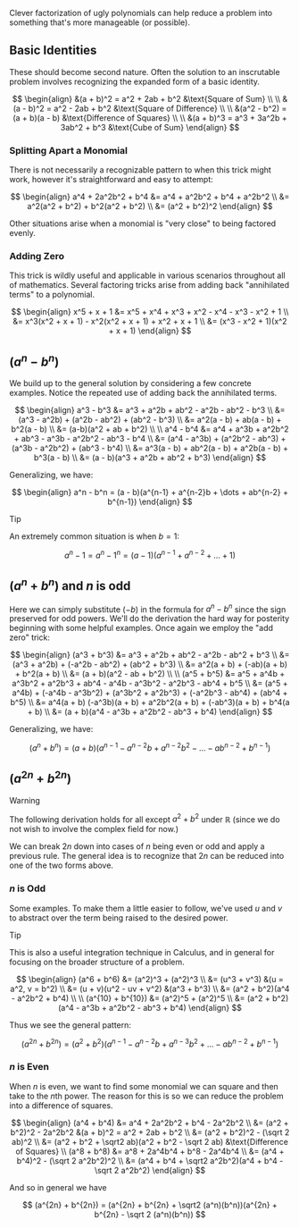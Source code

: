 Clever factorization of ugly polynomials can help reduce a problem into something that's more manageable (or possible).

## Basic Identities

These should become second nature. Often the solution to an inscrutable problem involves recognizing the expanded form of a basic identity.

$$
\begin{align}
&(a + b)^2 = a^2 + 2ab + b^2 &\text{Square of Sum} \\ \\
&(a - b)^2 = a^2 - 2ab + b^2 &\text{Square of Difference} \\ \\
&(a^2 - b^2) = (a + b)(a - b) &\text{Difference of Squares} \\ \\
&(a + b)^3 = a^3 + 3a^2b + 3ab^2 + b^3 &\text{Cube of Sum}
\end{align}
$$

### Splitting Apart a Monomial

There is not necessarily a recognizable pattern to when this trick might work, however it's straightforward and easy to attempt:

$$
\begin{align}
a^4 + 2a^2b^2 + b^4 &= a^4 + a^2b^2 + b^4 + a^2b^2 \\
&= a^2(a^2 + b^2) + b^2(a^2 + b^2) \\
&= (a^2 + b^2)^2
\end{align}
$$

Other situations arise when a monomial is "very close" to being factored evenly.

### Adding Zero

This trick is wildly useful and applicable in various scenarios throughout all of mathematics. Several factoring tricks arise from adding back "annihilated terms" to a polynomial.

$$
\begin{align}
x^5 + x + 1 &= x^5 + x^4 + x^3 + x^2 - x^4 - x^3 - x^2 + 1 \\
&= x^3(x^2 + x + 1) - x^2(x^2 + x + 1) + x^2 + x + 1 \\
&= (x^3 - x^2 + 1)(x^2 + x + 1)
\end{align}
$$

## $(a^n - b^n)$

We build up to the general solution by considering a few concrete examples. Notice the repeated use of adding back the annihilated terms.

$$
\begin{align}
a^3 - b^3 &= a^3 + a^2b + ab^2 - a^2b - ab^2 - b^3 \\
&= (a^3 - a^2b) + (a^2b - ab^2) + (ab^2 - b^3) \\
&= a^2(a - b) + ab(a - b) + b^2(a - b) \\
&= (a-b)(a^2 + ab + b^2) \\ \\
a^4 - b^4 &= a^4 + a^3b + a^2b^2 + ab^3 - a^3b - a^2b^2 - ab^3 - b^4 \\
&= (a^4 - a^3b) + (a^2b^2 - ab^3) + (a^3b - a^2b^2) + (ab^3 - b^4) \\
&= a^3(a - b) + ab^2(a - b) + a^2b(a - b) + b^3(a - b) \\
&= (a - b)(a^3 + a^2b + ab^2 + b^3)
\end{align}
$$

Generalizing, we have:

$$
\begin{align}
a^n - b^n = (a - b)(a^{n-1} + a^{n-2}b + \dots + ab^{n-2} + b^{n-1})
\end{align}
$$

> [!tip]
> An extremely common situation is when $b = 1$:
>
> $$
> a^n - 1 = a^n - 1^n = (a - 1)(a^{n-1} + a^{n-2} + \dots + 1)
> $$

## $(a^n + b^n)$ and $n$ is odd

Here we can simply substitute $(-b)$ in the formula for $a^n - b^n$ since the sign preserved for odd powers. We'll do the derivation the hard way for posterity beginning with some helpful examples. Once again we employ the "add zero" trick:

$$
\begin{align}
(a^3 + b^3) &= a^3 + a^2b + ab^2 - a^2b - ab^2 + b^3 \\
&= (a^3 + a^2b) + (-a^2b - ab^2) + (ab^2 + b^3) \\
&= a^2(a + b) + (-ab)(a + b) + b^2(a + b) \\
&= (a + b)(a^2 - ab + b^2) \\ \\
(a^5 + b^5) &= a^5 + a^4b + a^3b^2 + a^2b^3 + ab^4 - a^4b - a^3b^2 - a^2b^3 - ab^4 + b^5 \\
&= (a^5 + a^4b) + (-a^4b - a^3b^2) + (a^3b^2 + a^2b^3) + (-a^2b^3 - ab^4) + (ab^4 + b^5) \\
&= a^4(a + b) (-a^3b)(a + b) + a^2b^2(a + b) + (-ab^3)(a + b) + b^4(a + b) \\
&= (a + b)(a^4 - a^3b + a^2b^2 - ab^3 + b^4)
\end{align}
$$

Generalizing, we have:

$$
(a^n + b^n) = (a + b)(a^{n-1} - a^{n-2}b + a^{n-2}b^2 - \dots - ab^{n-2} + b^{n-1})
$$

## $(a^{2n} + b^{2n})$

> [!warning]
> The following derivation holds for all except $a^2 + b^2$ under $\mathbb{R}$ (since we do not wish to involve the complex field for now.)

We can break $2n$ down into cases of $n$ being even or odd and apply a previous rule. The general idea is to recognize that $2n$ can be reduced into one of the two forms above.

### $n$ is Odd

Some examples. To make them a little easier to follow, we've used $u$ and $v$ to abstract over the term being raised to the desired power.

> [!tip]
> This is also a useful integration technique in Calculus, and in general for focusing on the broader structure of a problem.

$$
\begin{align}
(a^6 + b^6) &= (a^2)^3 + (a^2)^3 \\
&= (u^3 + v^3) &(u = a^2, v = b^2) \\
&= (u + v)(u^2 - uv + v^2) &(a^3 + b^3) \\
&= (a^2 + b^2)(a^4 - a^2b^2 + b^4) \\ \\
(a^{10} + b^{10}) &= (a^2)^5 + (a^2)^5 \\
&= (a^2 + b^2)(a^4 - a^3b + a^2b^2 - ab^3 + b^4)
\end{align}
$$

Thus we see the general pattern:

$$
(a^{2n} + b^{2n}) = (a^2 + b^2)(a^{n-1} - a^{n-2}b + a^{n-3}b^2 + \dots - ab^{n-2} + b^{n-1})
$$

### $n$ is Even

When $n$ is even, we want to find some monomial we can square and then take to the $n$th power. The reason for this is so we can reduce the problem into a difference of squares.

$$
\begin{align}
(a^4 + b^4) &= a^4 + 2a^2b^2 + b^4 - 2a^2b^2 \\
&= (a^2 + b^2)^2 - 2a^2b^2 &(a + b)^2 = a^2 + 2ab + b^2 \\
&= (a^2 + b^2)^2 - (\sqrt 2 ab)^2 \\
&= (a^2 + b^2 + \sqrt2 ab)(a^2 + b^2 - \sqrt 2 ab) &\text{Difference of Squares} \\
(a^8 + b^8) &= a^8 + 2a^4b^4 + b^8 - 2a^4b^4 \\
&= (a^4 + b^4)^2 - (\sqrt 2 a^2b^2)^2 \\
&= (a^4 + b^4 + \sqrt2 a^2b^2)(a^4 + b^4 - \sqrt 2 a^2b^2)
\end{align}
$$

And so in general we have

$$
(a^{2n} + b^{2n}) = (a^{2n} + b^{2n} + \sqrt2 (a^n)(b^n))(a^{2n} + b^{2n} - \sqrt 2 (a^n)(b^n))
$$